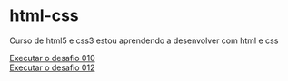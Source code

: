 # html-css
 Curso de html5 e css3
estou aprendendo a desenvolver com html e css

<a href="https://ncavlis.github.io/html-css/desafios/d010/index.html"> Executar o desafio 010</a><br>
<a href="https://ncavlis.github.io/html-css/desafios/d012/index.html">Executar o desafio 012</a>